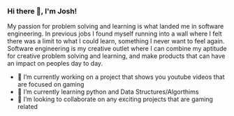 ### Hi there 👋, I'm Josh!

My passion for problem solving and learning is what landed me in software engineering. In previous jobs I found myself running into a wall where I felt there was a limit to what I could learn, something I never want to feel again. Software engineering is my creative outlet where I can combine my aptitude for creative problem solving and learning, and make products that can have an impact on peoples day to day.

- 🔭 I’m currently working on a project that shows you youtube videos that are focused on gaming
- 🌱 I’m currently learning python and Data Structures/Algorthims
- 👯 I’m looking to collaborate on any exciting projects that are gaming related

<!--
**joshsomthin/joshsomthin** is a ✨ _special_ ✨ repository because its `README.md` (this file) appears on your GitHub profile.

Here are some ideas to get you started:


- 🤔 I’m looking for help with ...
- 💬 Ask me about how I got into software engineering
- 📫 How to reach me: ...
- 😄 Pronouns: ...
- ⚡ Fun fact: ...
-->
